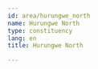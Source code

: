```yaml
---
id: area/hurungwe_north
name: Hurungwe North
type: constituency
lang: en
title: Hurungwe North

---
```

